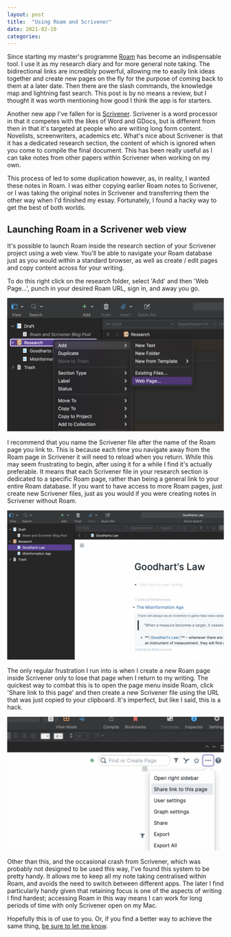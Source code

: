 ```yaml
---
layout: post
title:  "Using Roam and Scrivener"
date: 2021-02-10
categories:
---
```

Since starting my master's programme [Roam](https://roamresearch.com) has become an indispensable tool. I use it as my research diary and for more general note taking. The bidirectional links are incredibly powerful, allowing me to easily link ideas together and create new pages on the fly for the purpose of coming back to them at a later date. Then there are the slash commands, the knowledge map and lightning fast search. This post is by no means a review, but I thought it was worth mentioning how good I think the app is for starters.

Another new app I've fallen for is [Scrivener](https://www.literatureandlatte.com/scrivener/overview). Scrivener is a word processor in that it competes with the likes of Word and GDocs, but is different from then in that it's targeted at people who are writing long form content. Novelists, screenwriters, academics etc. What's nice about Scrivener is that it has a dedicated research section, the content of which is ignored when you come to compile the final document. This has been really useful as I can take notes from other papers within Scrivener when working on my own.

This process of led to some duplication however, as, in reality, I wanted these notes in Roam. I was either copying earlier Roam notes to Scrivener, or I was taking the original notes in Scrivener and transferring them the other way when I'd finished my essay. Fortunately, I found a hacky way to get the best of both worlds.

## Launching Roam in a Scrivener web view

It's possible to launch Roam inside the research section of your Scrivener project using a web view. You'll be able to navigate your Roam database just as you would within a standard browser, as well as create / edit pages and copy content across for your writing.

To do this right click on the research folder, select 'Add' and then 'Web Page...', punch in your desired Roam URL, sign in, and away you go.

![A screenshot showing how you add a web view to Scrivener](/assets/img/adding-roam.png)

I recommend that you name the Scrivener file after the name of the Roam page you link to. This is because each time you navigate away from the Roam page in Scrivener it will need to reload when you return. While this may seem frustrating to begin, after using it for a while I find it's actually preferable. It means that each Scrivener file in your research section is dedicated to a specific Roam page, rather than being a general link to your entire Roam database. If you want to have access to more Roam pages, just create new Scrivener files, just as you would if you were creating notes in Scrivener without Roam.

![A screenshot of Roam working inside Scrivener](/assets/img/roam-scrivener.png)

The only regular frustration I run into is when I create a new Roam page inside Scrivener only to lose that page when I return to my writing. The quickest way to combat this is to open the page menu inside Roam, click 'Share link to this page' and then create a new Scrivener file using the URL that was just copied to your clipboard. It's imperfect, but like I said, this is a hack.

![Using the page menu in Roam to copy the page's URL](/assets/img/share-url.png)

Other than this, and the occasional crash from Scrivener, which was probably not designed to be used this way, I've found this system to be pretty handy. It allows me to keep all my note taking centralised within Roam, and avoids the need to switch between different apps. The later I find particularly handy given that retaining focus is one of the aspects of writing I find hardest; accessing Roam in this way means I can work for long periods of time with only Scrivener open on my Mac.

Hopefully this is of use to you. Or, if you find a better way to achieve the same thing, [be sure to let me know](https://twitter.com/danielbower).
